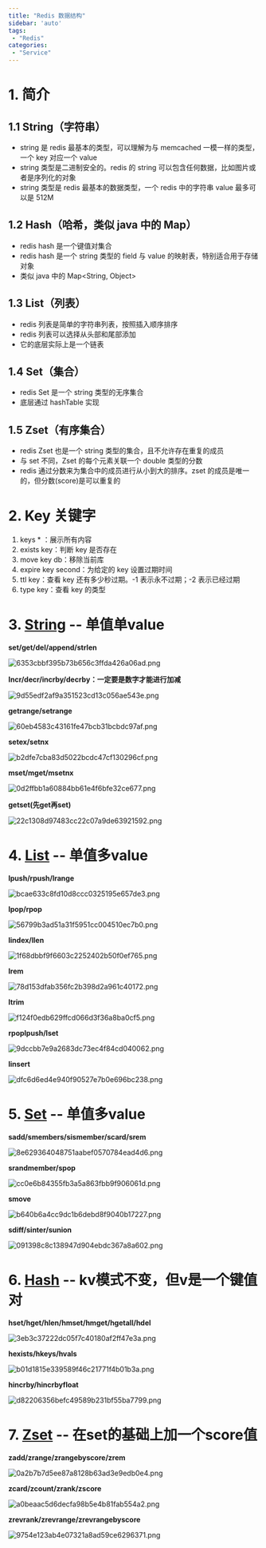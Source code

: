 ```yaml
---
title: "Redis 数据结构"
sidebar: 'auto'
tags:
 - "Redis"
categories: 
 - "Service"
---
```


# 1. 简介

## 1.1 String（字符串）

* string 是 redis 最基本的类型，可以理解为与 memcached 一模一样的类型，一个 key 对应一个 value
* string 类型是二进制安全的。redis 的 string 可以包含任何数据，比如图片或者是序列化的对象
* string 类型是 redis 最基本的数据类型，一个 redis 中的字符串 value 最多可以是 512M

## 1.2 Hash（哈希，类似 java 中的 Map）

* redis hash 是一个键值对集合
* redis hash 是一个 string 类型的 field 与 value 的映射表，特别适合用于存储对象
* 类似 java 中的 Map<String, Object>

## 1.3 List（列表）

* redis 列表是简单的字符串列表，按照插入顺序排序
* redis 列表可以选择从头部和尾部添加
* 它的底层实际上是一个链表

## 1.4 Set（集合）

* redis Set 是一个 string 类型的无序集合
* 底层通过 hashTable 实现

## 1.5 Zset（有序集合）

* redis Zset 也是一个 string 类型的集合，且不允许存在重复的成员
* 与 set 不同，Zset 的每个元素关联一个 double 类型的分数
* redis 通过分数来为集合中的成员进行从小到大的排序。zset 的成员是唯一的，但分数(score)是可以重复的

# 2. Key 关键字

1. keys * ：展示所有内容
2. exists key：判断 key 是否存在
3. move key db：移除当前库
4. expire key second：为给定的 key 设置过期时间
5. ttl key：查看 key 还有多少秒过期。-1 表示永不过期；-2 表示已经过期
6. type key：查看 key 的类型

# 3. [String](https://www.runoob.com/redis/redis-strings.html) -- 单值单value

**set/get/del/append/strlen**

![6353cbbf395b73b656c3ffda426a06ad.png](./image/6353cbbf395b73b656c3ffda426a06ad.png)

**Incr/decr/incrby/decrby：一定要是数字才能进行加减** 

![9d55edf2af9a351523cd13c056ae543e.png](./image/9d55edf2af9a351523cd13c056ae543e.png)

**getrange/setrange**

![60eb4583c43161fe47bcb31bcbdc97af.png](./image/60eb4583c43161fe47bcb31bcbdc97af.png)

**setex/setnx**

![b2dfe7cba83d5022bcdc47cf130296cf.png](./image/b2dfe7cba83d5022bcdc47cf130296cf.png)

**mset/mget/msetnx**

![0d2ffbb1a60884bb61e4f6bfe32ce677.png](./image/0d2ffbb1a60884bb61e4f6bfe32ce677.png)

**getset(先get再set)**

![22c1308d97483cc22c07a9de63921592.png](./image/22c1308d97483cc22c07a9de63921592.png)

# 4. [List](https://www.runoob.com/redis/lists-linsert.html) -- 单值多value

**lpush/rpush/lrange**

![bcae633c8fd10d8ccc0325195e657de3.png](./image/bcae633c8fd10d8ccc0325195e657de3.png)

**lpop/rpop**

![56799b3ad51a31f5951cc004510ec7b0.png](./image/56799b3ad51a31f5951cc004510ec7b0.png)

**lindex/llen**

![1f68dbbf9f6603c2252402b50f0ef765.png](./image/1f68dbbf9f6603c2252402b50f0ef765.png)

**lrem**

![78d153dfab356fc2b398d2a961c40172.png](./image/78d153dfab356fc2b398d2a961c40172.png)

**ltrim**

![f124f0edb629ffcd066d3f36a8ba0cf5.png](./image/f124f0edb629ffcd066d3f36a8ba0cf5.png)

**rpoplpush/lset**

![9dccbb7e9a2683dc73ec4f84cd040062.png](./image/9dccbb7e9a2683dc73ec4f84cd040062.png)

**linsert**

![dfc6d6ed4e940f90527e7b0e696bc238.png](./image/dfc6d6ed4e940f90527e7b0e696bc238.png)

# 5. [Set](https://www.runoob.com/redis/redis-sets.html) -- 单值多value

**sadd/smembers/sismember/scard/srem**

![8e629364048751aabef0570784ead4d6.png](./image/8e629364048751aabef0570784ead4d6.png)

**srandmember/spop**

![cc0e6b84355fb3a5a863fbb9f906061d.png](./image/cc0e6b84355fb3a5a863fbb9f906061d.png)

**smove**

![b640b6a4cc9dc1b6debd8f9040b17227.png](./image/b640b6a4cc9dc1b6debd8f9040b17227.png)

**sdiff/sinter/sunion**

![091398c8c138947d904ebdc367a8a602.png](./image/091398c8c138947d904ebdc367a8a602.png)

# 6. [Hash](https://www.runoob.com/redis/redis-hashes.html) -- kv模式不变，但v是一个键值对

**hset/hget/hlen/hmset/hmget/hgetall/hdel**

![3eb3c37222dc05f7c40180af2ff47e3a.png](./image/3eb3c37222dc05f7c40180af2ff47e3a.png)

**hexists/hkeys/hvals**

![b01d1815e339589f46c21771f4b01b3a.png](./image/b01d1815e339589f46c21771f4b01b3a.png)

**hincrby/hincrbyfloat**

![d82206356befc49589b231bf55ba7799.png](./image/d82206356befc49589b231bf55ba7799.png)

# 7. [Zset](https://www.runoob.com/redis/redis-sorted-sets.html) -- 在set的基础上加一个score值

**zadd/zrange/zrangebyscore/zrem**

![0a2b7b7d5ee87a8128b63ad3e9edb0e4.png](./image/0a2b7b7d5ee87a8128b63ad3e9edb0e4.png)

**zcard/zcount/zrank/zscore**

![a0beaac5d6decfa98b5e4b81fab554a2.png](./image/a0beaac5d6decfa98b5e4b81fab554a2.png)

**zrevrank/zrevrange/zrevrangebyscore**

![9754e123ab4e07321a8ad59ce6296371.png](./image/9754e123ab4e07321a8ad59ce6296371.png)

